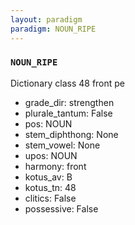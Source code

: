 ```yaml
---
layout: paradigm
paradigm: NOUN_RIPE
---
```

### ` NOUN_RIPE `

Dictionary class 48 front pe
* grade_dir: strengthen
* plurale_tantum: False
* pos: NOUN
* stem_diphthong: None
* stem_vowel: None
* upos: NOUN
* harmony: front
* kotus_av: B
* kotus_tn: 48
* clitics: False
* possessive: False
